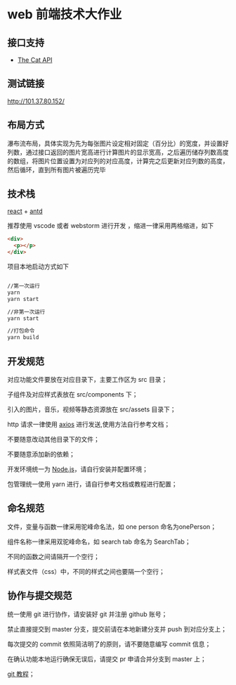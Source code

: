 # web 前端技术大作业

## 接口支持

- [The Cat API](https://thecatapi.com/)

## 测试链接

<http://101.37.80.152/>

## 布局方式

瀑布流布局，具体实现为先为每张图片设定相对固定（百分比）的宽度，并设置好列数，通过接口返回的图片宽高进行计算图片的显示宽高，之后遍历储存列数高度的数组，将图片位置设置为对应列的对应高度，计算完之后更新对应列数的高度，然后循环，直到所有图片被遍历完毕

## 技术栈

[react](https://react.docschina.org/tutorial/tutorial.html)  + [antd](https://ant.design/docs/react/getting-started-cn)

推荐使用 vscode 或者 webstorm 进行开发 ，缩进一律采用两格缩进，如下

~~~html
<div>
  <p></p>
</div>
~~~

项目本地启动方式如下

~~~cmd

//第一次运行
yarn
yarn start

//非第一次运行
yarn start

//打包命令
yarn build

~~~

## 开发规范

对应功能文件要放在对应目录下，主要工作区为 src 目录；

子组件及对应样式表放在 src/components 下；

引入的图片，音乐，视频等静态资源放在 src/assets 目录下；

http 请求一律使用 [axios](https://www.axios-http.cn/) 进行发送,使用方法自行参考文档；

不要随意改动其他目录下的文件；

不要随意添加新的依赖；

开发环境统一为 [Node.js](http://nodejs.cn/)，请自行安装并配置环境；

包管理统一使用 yarn 进行，请自行参考文档或教程进行配置；

## 命名规范

文件，变量与函数一律采用驼峰命名法，如 one person 命名为onePerson；

组件名称一律采用双驼峰命名，如 search tab 命名为 SearchTab；

不同的函数之间请隔开一个空行；

样式表文件（css）中，不同的样式之间也要隔一个空行；

## 协作与提交规范

统一使用 git 进行协作，请安装好 git 并注册 github 账号；

禁止直接提交到 master 分支，提交前请在本地新建分支并 push 到对应分支上；

每次提交的 commit 依照简洁明了的原则，请不要随意编写 commit 信息；

在确认功能本地运行确保无误后，请提交 pr 申请合并分支到 master 上；

[git 教程](https://www.liaoxuefeng.com/wiki/896043488029600)；

